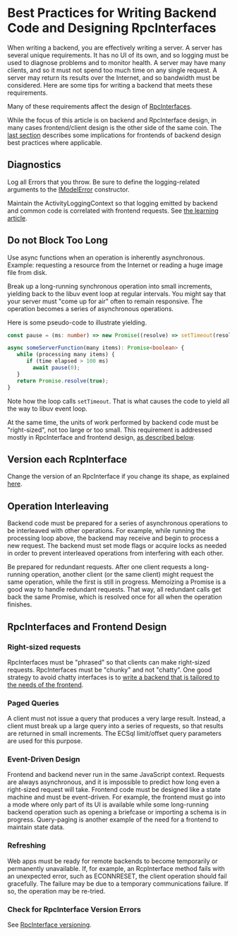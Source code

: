 # Best Practices for Writing Backend Code and Designing RpcInterfaces

When writing a backend, you are effectively writing a server. A server has several unique requirements. It has no UI of its own, and so logging must be used to diagnose problems and to monitor health. A server may have many clients, and so it must not spend too much time on any single request. A server may return its results over the Internet, and so bandwidth must be considered. Here are some tips for writing a backend that meets these requirements.

Many of these requirements affect the design of [RpcInterfaces](../RpcInterface.md).

While the focus of this article is on backend and RpcInterface design, in many cases frontend/client design is the other side of the same coin. The [last section](#rpcinterfaces-and-frontend-design)  describes some implications for frontends of backend design best practices where applicable.

## Diagnostics

Log all Errors that you throw. Be sure to define the logging-related arguments to the [IModelError]($common) constructor.

Maintain the ActivityLoggingContext so that logging emitted by backend and common code is correlated with frontend requests. See [the learning article](./ManagingActivityLoggingContext.md).

## Do not Block Too Long

Use async functions when an operation is inherently asynchronous. Example: requesting a resource from the Internet or reading a huge image file from disk.

Break up a long-running synchronous operation into small increments, yielding back to the libuv event loop at regular intervals. You might say that your server must "come up for air" often to remain responsive. The operation becomes a series of asynchronous operations.

Here is some pseudo-code to illustrate yielding.
``` ts
const pause = (ms: number) => new Promise((resolve) => setTimeout(resolve, ms));

async someServerFunction(many items): Promise<boolean> {
   while (processing many items) {
      if (time elapsed > 100 ms)
        await pause(0);
   }
   return Promise.resolve(true);
}
```

Note how the loop calls `setTimeout`. That is what causes the code to yield all the way to libuv event loop.

At the same time, the units of work performed by backend code must be "right-sized", not too large or too small. This requirement is addressed mostly in RpcInterface and frontend design, [as described below](#rpcinterfaces-and-frontend-design).

## Version each RcpInterface

Change the version of an RpcInterface if you change its shape, as explained [here](../RpcInterface.md#rpcinterface-versioning).

## Operation Interleaving

Backend code must be prepared for a series of asynchronous operations to be interleaved with other operations. For example, while running the processing loop above, the backend may receive and begin to process a new request. The backend must set mode flags or acquire locks as needed in order to prevent interleaved operations from interfering with each other.

Be prepared for redundant requests. After one client requests a long-running operation, another client (or the same client) might request the same operation, while the first is still in progress. Memoizing a Promise is a good way to handle redundant requests. That way, all redundant calls get back the same Promise, which is resolved once for all when the operation finishes.

## RpcInterfaces and Frontend Design

### Right-sized requests
RpcInterfaces must be "phrased" so that clients can make right-sized requests. RpcInterfaces must be "chunky" and not "chatty". One good strategy to avoid chatty interfaces is to [write a backend that is tailored to the needs of the frontend](../AppTailoring.md#backends-for-frontends).

### Paged Queries
A client must not issue a query that produces a very large result. Instead, a client must break up a large query into a series of requests, so that results are returned in small increments. The ECSql limit/offset query parameters are used for this purpose.

### Event-Driven Design
Frontend and backend never run in the same JavaScript context. Requests are always asynchronous, and it is impossible to predict how long even a right-sized request will take. Frontend code must be designed like a state machine and must be event-driven. For example, the frontend must go into a mode where only part of its UI is available while some long-running backend operation such as opening a briefcase or importing a schema is in progress. Query-paging is another example of the need for a frontend to maintain state data.

### Refreshing
Web apps must be ready for remote backends to become temporarily or permanently unavailable. If, for example, an RcpInterface method fails with an unexpected error, such as ECONNRESET, the client operation should fail gracefully. The failure may be due to a temporary communications failure. If so, the operation may be re-tried.

<!-- TODO: What if the orchestractor must re-start the backend? Does the client have to acquire a new IModelConnection? -->

### Check for RpcInterface Version Errors

See [RpcInterface versioning](../RpcInterface.md#rpcinterface-versioning).

<!-- TODO: Need more on when this can happen and what to do about it. -->
